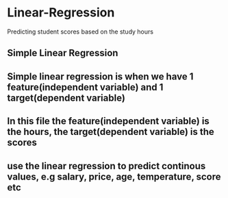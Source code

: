 # Linear-Regression
Predicting student scores based on the study hours

## Simple Linear Regression

## Simple linear regression is when we have 1 feature(independent variable) and 1 target(dependent variable)

## In this file the feature(independent variable) is the hours, the target(dependent variable) is the scores

## use the linear regression to predict continous values, e.g salary, price, age, temperature, score etc
